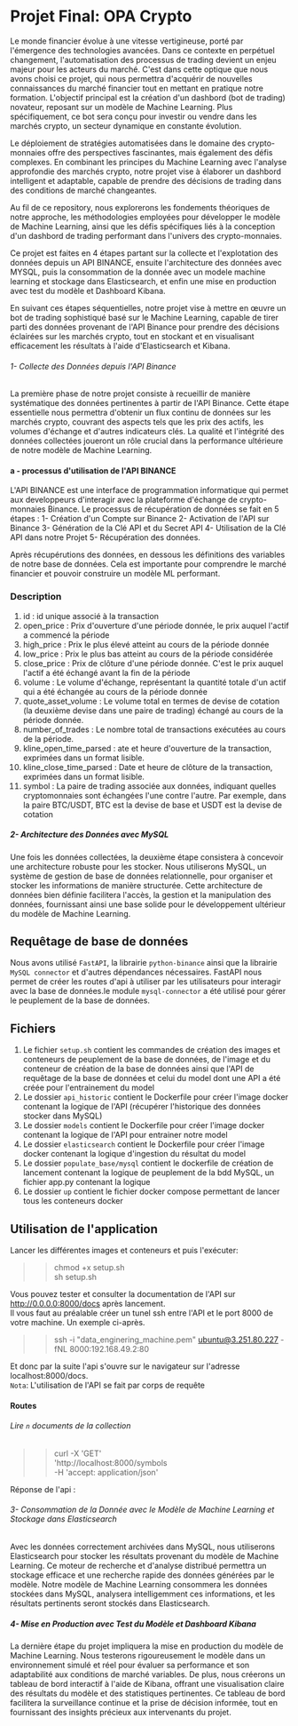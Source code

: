 # Projet Final: OPA Crypto

Le monde financier évolue à une vitesse vertigineuse, 
porté par l'émergence des technologies avancées.
Dans ce contexte en perpétuel changement, l'automatisation des processus
de trading devient un enjeu majeur pour les acteurs du marché. 
C'est dans cette optique que nous avons choisi ce projet, 
qui nous permettra d'acquérir de nouvelles connaissances du marché financier 
tout en mettant en pratique notre formation.
L'objectif principal est la création d'un dashbord (bot de trading) novateur,
reposant sur un modèle de Machine Learning. Plus spécifiquement, 
ce bot sera conçu pour investir ou vendre dans les marchés crypto,
un secteur dynamique en constante évolution.

Le déploiement de stratégies automatisées dans le domaine 
des crypto-monnaies offre des perspectives fascinantes, 
mais également des défis complexes. En combinant les principes 
du Machine Learning avec l'analyse approfondie des marchés crypto, 
notre projet vise à élaborer un dashbord intelligent et adaptable, 
capable de prendre des décisions de trading dans des conditions 
de marché changeantes.

Au fil de ce repository, nous explorerons les fondements théoriques
de notre approche, les méthodologies employées pour développer
le modèle de Machine Learning, ainsi que les défis spécifiques liés 
à la conception d'un dashbord de trading performant
dans l'univers des crypto-monnaies. 

Ce projet est faites en 4 étapes partant sur la collecte et 
l'explotation des données depuis un API BINANCE, ensuite l'architecture 
des données avec MYSQL, puis la consommation de la donnée avec un modele 
machine learning et stockage dans Elasticsearch, et enfin une mise en production avec 
test du modèle et Dashboard Kibana.

En suivant ces étapes séquentielles, notre projet vise à mettre en œuvre
un bot de trading sophistiqué basé sur le Machine Learning,
capable de tirer parti des données provenant de l'API Binance
pour prendre des décisions éclairées sur les marchés crypto,
tout en stockant et en visualisant efficacement les résultats à l'aide
d'Elasticsearch et Kibana.

###### 1- Collecte des Données depuis l'API Binance

La première phase de notre projet consiste à recueillir de manière systématique
des données pertinentes à partir de l'API Binance. 
Cette étape essentielle nous permettra d'obtenir un flux continu
de données sur les marchés crypto, couvrant des aspects 
tels que les prix des actifs, les volumes d'échange et
d'autres indicateurs clés. La qualité et l'intégrité 
des données collectées joueront un rôle crucial 
dans la performance ultérieure de notre modèle de Machine Learning.

#### a - processus d'utilisation de l'API BINANCE
L'API BINANCE est une interface de programmation informatique
qui permet aux developpeurs d'interagir avec la plateforme d'échange 
de crypto-monnaies Binance. 
Le processus de récupération de données se fait en 5 étapes :
1- Création d'un Compte sur Binance
2- Activation de l'API sur Binance
3- Génération de la Clé API et du Secret API
4- Utilisation de la Clé API dans notre Projet
5- Récupération des données.

Après récupérutions des données, en dessous les définitions des variables 
de notre base de données. Cela est importante pour comprendre
le marché financier et pouvoir construire un modèle ML performant.

### Description

1. id : id unique associé à la transaction
2. open_price : Prix d'ouverture d'une période donnée, le prix auquel l'actif a commencé la période
3. high_price : Prix le plus élevé atteint au cours de la période donnée
4. low_price : Prix le plus bas atteint au cours de la période considérée
5. close_price : Prix de clôture d'une période donnée. C'est le prix auquel l'actif a été échangé avant la fin de la période
6. volume : Le volume d'échange, représentant la quantité totale d'un actif qui a été échangée au cours de la période donnée
7. quote_asset_volume : Le volume total en termes de devise de cotation (la deuxième devise dans une paire de trading) échangé au cours de la période donnée.
8. number_of_trades : Le nombre total de transactions exécutées au cours de la période.
9. kline_open_time_parsed : ate et heure d'ouverture de la transaction, exprimées dans un format lisible.
10. kline_close_time_parsed : Date et heure de clôture de la transaction, exprimées dans un format lisible.
11. symbol : La paire de trading associée aux données, indiquant quelles cryptomonnaies sont échangées l'une contre l'autre. Par exemple, dans la paire BTC/USDT, BTC est la devise de base et USDT est la devise de cotation


##### 2-  Architecture des Données avec MySQL

Une fois les données collectées, la deuxième étape consistera à concevoir 
une architecture robuste pour les stocker. Nous utiliserons MySQL,
un système de gestion de base de données relationnelle,
pour organiser et stocker les informations de manière structurée.
Cette architecture de données bien définie facilitera l'accès, 
la gestion et la manipulation des données, fournissant ainsi 
une base solide pour le développement ultérieur du modèle de Machine Learning.

## Requêtage de base de données

Nous avons utilisé `FastAPI`, la librairie `python-binance` ainsi que la librairie 
`MySQL connector` et d'autres dépendances nécessaires.
FastAPI nous permet de créer les routes d'api à utiliser par les utilisateurs 
pour interagir avec la base de données.le module `mysql-connector` a été utilisé
pour gérer le peuplement de la base de données.

## Fichiers

1. Le fichier `setup.sh` contient les commandes de création des images et conteneurs de peuplement de la base de
   données, de l'image et du conteneur de création de la base de données ainsi que l'API de requêtage de la base de
   données et celui du model dont une API a été créée pour l'entrainement du model
2. Le dossier `api_historic` contient le Dockerfile pour créer l'image docker contenant la logique de l'API (récupérer l'historique des données stocker dans MySQL)
3. Le dossier `models` contient le Dockerfile pour créer l'image docker contenant la logique de l'API pour entrainer notre model
4. Le dossier `elasticsearch` contient le Dockerfile pour créer l'image docker contenant la logique d'ingestion du résultat du model
5. Le dossier `populate_base/mysql` contient le dockerfile de création de lancement contenant la logique de peuplement
   de la bdd MySQL, un fichier app.py contenant la logique
6. Le dossier `up` contient le fichier docker compose permettant de lancer tous les conteneurs docker

## Utilisation de l'application

Lancer les différentes images et conteneurs et puis l'exécuter:
> > chmod +x setup.sh    
> > sh setup.sh  

Vous pouvez tester et consulter la documentation de l'API sur http://0.0.0.0:8000/docs après lancement.  
Il vous faut au préalable créer un tunel ssh entre l'API et le port 8000 de votre machine.  Un exemple ci-après.

>> ssh -i "data_enginering_machine.pem" ubuntu@3.251.80.227 -fNL 8000:192.168.49.2:80

Et donc par la suite l'api s'ouvre sur le navigateur sur l'adresse  localhost:8000/docs.  
`Nota`: L'utilisation de l'API se fait par corps de requête

#### Routes

###### Lire `n` documents de la collection
>> curl -X 'GET' \
  'http://localhost:8000/symbols \
  -H 'accept: application/json'

Réponse de l'api :

###### 3- Consommation de la Donnée avec le Modèle de Machine Learning et Stockage dans Elasticsearch

Avec les données correctement archivées dans MySQL, nous utiliserons Elasticsearch 
pour stocker les résultats provenant du modèle de Machine Learning. Ce moteur de recherche et
d'analyse distribué permettra un stockage efficace et une recherche rapide 
des données générées par le modèle. Notre modèle de Machine Learning consommera 
les données stockées dans MySQL, analysera intelligemment ces informations,
et les résultats pertinents seront stockés dans Elasticsearch.

##### 4- Mise en Production avec Test du Modèle et Dashboard Kibana

La dernière étape du projet impliquera la mise en production du modèle de Machine Learning. 
Nous testerons rigoureusement le modèle dans un environnement simulé 
et réel pour évaluer sa performance et son adaptabilité aux conditions de marché 
variables. De plus, nous créerons un tableau de bord interactif à l'aide de Kibana, 
offrant une visualisation claire des résultats du modèle et 
des statistiques pertinentes. Ce tableau de bord facilitera
la surveillance continue et la prise de décision informée, 
tout en fournissant des insights précieux aux intervenants du projet.




